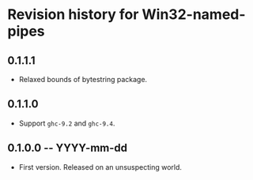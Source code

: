 # Revision history for Win32-named-pipes

## 0.1.1.1

* Relaxed bounds of bytestring package.

## 0.1.1.0

* Support `ghc-9.2` and `ghc-9.4`.

## 0.1.0.0  -- YYYY-mm-dd

* First version. Released on an unsuspecting world.

